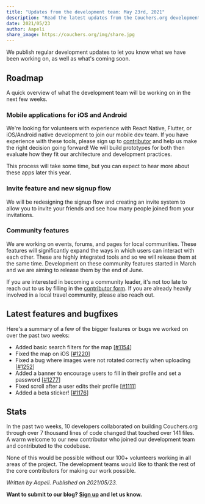 ```yaml
---
title: "Updates from the development team: May 23rd, 2021"
description: "Read the latest updates from the Couchers.org development team."
date: 2021/05/23
author: Aapeli
share_image: https://couchers.org/img/share.jpg
---
```


We publish regular development updates to let you know what we have been working on, as well as what's coming soon.

## Roadmap

A quick overview of what the development team will be working on in the next few weeks.

### Mobile applications for iOS and Android

We're looking for volunteers with experience with React Native, Flutter, or iOS/Android native development to join our mobile dev team. If you have experience with these tools, please sign up to [contributor](https://app.couchers.org/contribute) and help us make the right decision going forward! We will build prototypes for both then evaluate how they fit our architecture and development practices.

This process will take some time, but you can expect to hear more about these apps later this year.

### Invite feature and new signup flow

We will be redesigning the signup flow and creating an invite system to allow you to invite your friends and see how many people joined from your invitations.

### Community features

We are working on events, forums, and pages for local communities. These features will significantly expand the ways in which users can interact with each other. These are highly integrated tools and so we will release them at the same time. Development on these community features started in March and we are aiming to release them by the end of June.

If you are interested in becoming a community leader, it's not too late to reach out to us by filling in the [contributor form](https://app.couchers.org/contribute). If you are already heavily involved in a local travel community, please also reach out.

## Latest features and bugfixes

Here's a summary of a few of the bigger features or bugs we worked on over the past two weeks:

* Added basic search filters for the map [[#1154](https://github.com/Couchers-org/couchers/pull/1154)]
* Fixed the map on iOS [[#1220](https://github.com/Couchers-org/couchers/pull/1220)]
* Fixed a bug where images were not rotated correctly when uploading [[#1252](https://github.com/Couchers-org/couchers/pull/1252)]
* Added a banner to encourage users to fill in their profile and set a password [[#1277](https://github.com/Couchers-org/couchers/pull/1277)]
* Fixed scroll after a user edits their profile [[#1111](https://github.com/Couchers-org/couchers/pull/1111)]
* Added a beta sticker! [[#1176](https://github.com/Couchers-org/couchers/pull/1176)]

## Stats

In the past two weeks, 10 developers collaborated on building Couchers.org through over 7 thousand lines of code changed that touched over 141 files. A warm welcome to our new contributor who joined our development team and contributed to the codebase.

None of this would be possible without our 100+ volunteers working in all areas of the project. The development teams would like to thank the rest of the core contributors for making our work possible.


*Written by Aapeli. Published on 2021/05/23.*

**Want to submit to our blog? [Sign up](/volunteer) and let us know.**
